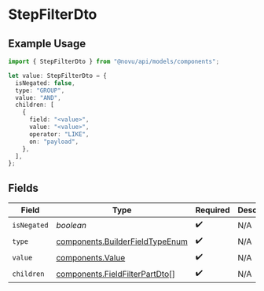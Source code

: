 # StepFilterDto

## Example Usage

```typescript
import { StepFilterDto } from "@novu/api/models/components";

let value: StepFilterDto = {
  isNegated: false,
  type: "GROUP",
  value: "AND",
  children: [
    {
      field: "<value>",
      value: "<value>",
      operator: "LIKE",
      on: "payload",
    },
  ],
};
```

## Fields

| Field                                                                              | Type                                                                               | Required                                                                           | Description                                                                        |
| ---------------------------------------------------------------------------------- | ---------------------------------------------------------------------------------- | ---------------------------------------------------------------------------------- | ---------------------------------------------------------------------------------- |
| `isNegated`                                                                        | *boolean*                                                                          | :heavy_check_mark:                                                                 | N/A                                                                                |
| `type`                                                                             | [components.BuilderFieldTypeEnum](../../models/components/builderfieldtypeenum.md) | :heavy_check_mark:                                                                 | N/A                                                                                |
| `value`                                                                            | [components.Value](../../models/components/value.md)                               | :heavy_check_mark:                                                                 | N/A                                                                                |
| `children`                                                                         | [components.FieldFilterPartDto](../../models/components/fieldfilterpartdto.md)[]   | :heavy_check_mark:                                                                 | N/A                                                                                |